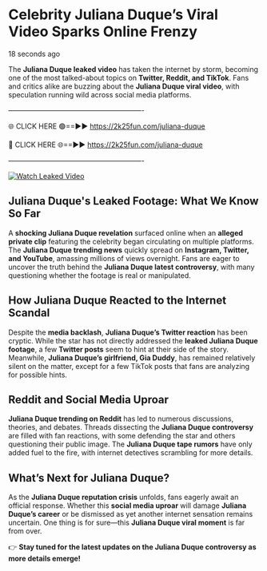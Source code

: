 # Celebrity Juliana Duque’s Viral Video Sparks Online Frenzy

18 seconds ago

The **Juliana Duque leaked video** has taken the internet by storm, becoming one of the most talked-about topics on **Twitter, Reddit, and TikTok**. Fans and critics alike are buzzing about the **Juliana Duque viral video**, with speculation running wild across social media platforms.

———————————————————-

🌐 CLICK HERE 🟢==►► https://2k25fun.com/juliana-duque

🔴 CLICK HERE 🌐==►► https://2k25fun.com/juliana-duque

———————————————————-

[![Watch Leaked Video](https://miro.medium.com/v2/resize:fit:828/format:webp/1*cilzJN44JGOrTw9NJCrNHA.gif "Watch Leaked Video")](https://2k25fun.com/juliana-duque)

## **Juliana Duque's Leaked Footage: What We Know So Far**  
A **shocking Juliana Duque revelation** surfaced online when an **alleged private clip** featuring the celebrity began circulating on multiple platforms. The **Juliana Duque trending news** quickly spread on **Instagram, Twitter, and YouTube**, amassing millions of views overnight. Fans are eager to uncover the truth behind the **Juliana Duque latest controversy**, with many questioning whether the footage is real or manipulated.  

## **How Juliana Duque Reacted to the Internet Scandal**  
Despite the **media backlash**, **Juliana Duque’s Twitter reaction** has been cryptic. While the star has not directly addressed the **leaked Juliana Duque footage**, a few **Twitter posts** seem to hint at their side of the story. Meanwhile, **Juliana Duque’s girlfriend, Gia Duddy**, has remained relatively silent on the matter, except for a few TikTok posts that fans are analyzing for possible hints.  

## **Reddit and Social Media Uproar**  
**Juliana Duque trending on Reddit** has led to numerous discussions, theories, and debates. Threads dissecting the **Juliana Duque controversy** are filled with fan reactions, with some defending the star and others questioning their public image. The **Juliana Duque tape rumors** have only added fuel to the fire, with internet detectives scrambling for more details.  

## **What’s Next for Juliana Duque?**  
As the **Juliana Duque reputation crisis** unfolds, fans eagerly await an official response. Whether this **social media uproar** will damage **Juliana Duque’s career** or be dismissed as yet another internet sensation remains uncertain. One thing is for sure—this **Juliana Duque viral moment** is far from over.  

👉 **Stay tuned for the latest updates on the Juliana Duque controversy as more details emerge!**  